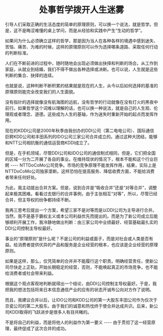 <h1 align=center>处事哲学拨开人生迷雾</h1>

引导人们采取正确的生活态度的简单的原理原则，可以换一个说法，就是哲学。但是，这不是晦涩难懂的桌上学问，而是从经验和实践中产生“生动的哲学”。

如果问为什么必须确立这样的哲学，那是因为当人在各种各样的境遇中感到迷失、苦恼、痛苦、为难的时候，这样的原理原则可以作为选择哪条道路、采取任何行动的判断标准。

人们在不断前进的过程中，随时随地会出现必须做出抉择和判断的场合。从工作到家庭，从就业到结婚，我们不得不做出各种选择或决断。也可以说，人生就是这些判断的集合、抉择的连续。

也就是说，这种判断不断积累的结果就是现在的人生，从今以后如何选择的基准的原理原则能完全改变我们的人生面貌。

没有指针的选择就像没有航海图的远航，没有哲学的行动就像在没有灯火的黑夜中前行。如果哲学这个词难以理解的话，也可以换一种说法，就是自己的人生观、伦理观或者理念、道德。这些成为人生的基轴，作为迷失时重新开始的起点而发挥作用。

现在的KDDI公司是2000年秋季由我创办的DDI公司（第二电电公司）、国际通信巨鳄KDD公司和丰田系列的IDO公司三家公司合并成立的。通过这种大团结，能够和NTT公司相抗衡的通信运营商KDDI成立了。

但是，在手机领域，尽管DDI公司和IDO公司的通信制式相同，但是，它们把全国的区域一分为二开展了各自的事业。在维持现状的情况下，根本不能和这个行业巨鳄 ---- NTTDoCoMo公司竞争。市场的竞争原理不能发挥作用，结果，实际上是NTTDoCoMo公司独家垄断。这样恐怕在提高服务、降低收费方面，不能给消费者带来任何好处。

为此，我主动提出合并方案。但是，说到合并是“吸收合并”还是“对等合并”，调整起来极其困难。看看过去银行的合并事例，由于主张相互“对等”，所以，尽管已经合并，但主导权的纷争都持续不断。

我再三思考后提出一个方案，希望三家不是对等而是以DDI公司为主导进行合并。当然，我不是基于霸权主义或本公司利益优先而提出的。而是为了新公司成立后能够顺利开展工作，我冷静地做出判断：由三家公司中业绩最好、经营基础最扎实的DDI公司控制主导权最好。

事业的“原理原则”是什么呢？不是公司的利益或面子，而是对社会或人类是否有益。给消费者提供优异的产品和服务是企业经营的根本，也应该是企业经营的原理原则。

如果是这样，那么，仅凭简单的合并并不能履行这个职责。明确经营责任，使新公司尽快走上正轨，开始长期稳定的经营，否则，不能唤起真正的市场竞争，也不能给消费者或社会带来利益。

根据这个观点客观地判断就得出一个结论，由DDI公司控制主导权最好。于是，我把我的想法包括将来日本信息通信产业的应有的状态开诚布公向对方作了说明。

而且，我建议合并以后，让IDO公司和KDD公司的第一大股东丰田公司作为仅次于京瓷公司的第二大股东。由于我们的诚意和热忱终于使合并达成共识。后来，新公司KDDI取得的飞跃进步是很多人有目共睹的。

不是将自己的利益，而是将他人的利益作为第一要义 ---- 由于贯彻了这一经营原理，最终促成了这次合并的成功。


